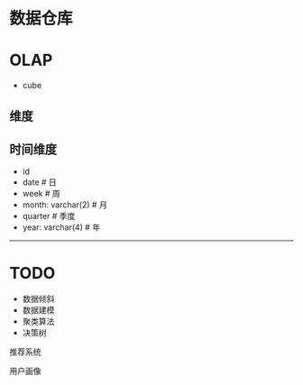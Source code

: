 # 数据仓库

# OLAP

- cube

## 维度

## 时间维度

- id
- date # 日
- week # 周 
- month: varchar(2) # 月
- quarter # 季度
- year: varchar(4) # 年

---

# TODO

- 数据倾斜
- 数据建模
- 聚类算法
- 决策树


推荐系统

用户画像
